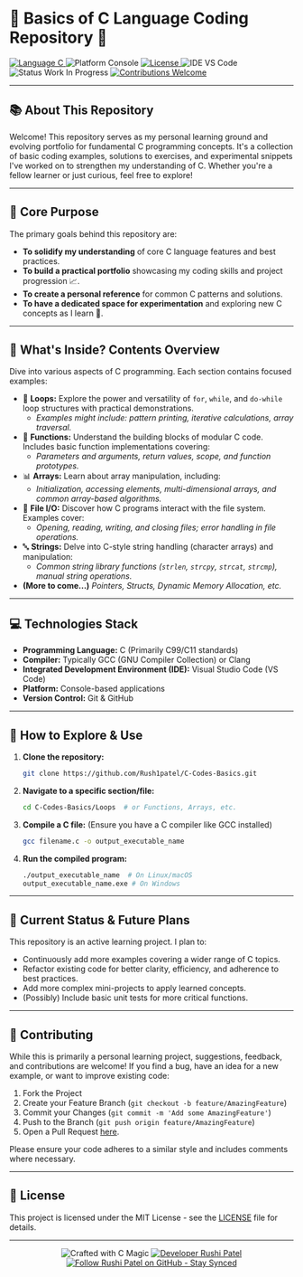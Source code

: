 # 🚀 Basics of C Language Coding Repository 🌟

<p align="left">
  <a href="https://github.com/Rush1patel/C-Codes-Basics">
    <img src="https://img.shields.io/badge/Language-C-00599C?style=for-the-badge&logo=c" alt="Language C"/>
  </a>
  <img src="https://img.shields.io/badge/Platform-Console-lightgrey?style=for-the-badge&logo=gnome-terminal" alt="Platform Console"/>
  <a href="https://github.com/Rush1patel/C-Codes-Basics/blob/main/LICENSE"> <!-- Assuming your LICENSE file is in the main branch -->
    <img src="https://img.shields.io/github/license/Rush1patel/C-Codes-Basics?style=for-the-badge&color=blue" alt="License"/>
  </a>
  <img src="https://img.shields.io/badge/IDE-VS%20Code-007ACC?style=for-the-badge&logo=visualstudiocode" alt="IDE VS Code"/>
  <img src="https://img.shields.io/badge/Status-Work%20In%20Progress%20🚧-yellow?style=for-the-badge" alt="Status Work In Progress"/>
  <a href="https://github.com/Rush1patel/C-Codes-Basics/issues">
    <img src="https://img.shields.io/badge/Contributions-welcome-brightgreen?style=for-the-badge" alt="Contributions Welcome"/>
  </a>
</p>

---

## 📚 About This Repository

Welcome! This repository serves as my personal learning ground and evolving portfolio for fundamental C programming concepts. It's a collection of basic coding examples, solutions to exercises, and experimental snippets I've worked on to strengthen my understanding of C. Whether you're a fellow learner or just curious, feel free to explore!

---

## 🎯 Core Purpose

The primary goals behind this repository are:

*   **To solidify my understanding** of core C language features and best practices.
*   **To build a practical portfolio** showcasing my coding skills and project progression 📈.
*   **To create a personal reference** for common C patterns and solutions.
*   **To have a dedicated space for experimentation** and exploring new C concepts as I learn 🤔.

---

## 📁 What's Inside? Contents Overview

Dive into various aspects of C programming. Each section contains focused examples:

*   🔄 **Loops:** Explore the power and versatility of `for`, `while`, and `do-while` loop structures with practical demonstrations.
    *   _Examples might include: pattern printing, iterative calculations, array traversal._
*   📝 **Functions:** Understand the building blocks of modular C code. Includes basic function implementations covering:
    *   _Parameters and arguments, return values, scope, and function prototypes._
*   📊 **Arrays:** Learn about array manipulation, including:
    *   _Initialization, accessing elements, multi-dimensional arrays, and common array-based algorithms._
*   📂 **File I/O:** Discover how C programs interact with the file system. Examples cover:
    *   _Opening, reading, writing, and closing files; error handling in file operations._
*   🔤 **Strings:** Delve into C-style string handling (character arrays) and manipulation:
    *   _Common string library functions (`strlen`, `strcpy`, `strcat`, `strcmp`), manual string operations._
*   **(More to come...)** _Pointers, Structs, Dynamic Memory Allocation, etc._

---

## 💻 Technologies Stack

*   **Programming Language:** C (Primarily C99/C11 standards)
*   **Compiler:** Typically GCC (GNU Compiler Collection) or Clang
*   **Integrated Development Environment (IDE):** Visual Studio Code (VS Code)
*   **Platform:** Console-based applications
*   **Version Control:** Git & GitHub

---

## 🚀 How to Explore & Use

1.  **Clone the repository:**
    ```bash
    git clone https://github.com/Rush1patel/C-Codes-Basics.git
    ```
2.  **Navigate to a specific section/file:**
    ```bash
    cd C-Codes-Basics/Loops  # or Functions, Arrays, etc.
    ```
3.  **Compile a C file:** (Ensure you have a C compiler like GCC installed)
    ```bash
    gcc filename.c -o output_executable_name
    ```
4.  **Run the compiled program:**
    ```bash
    ./output_executable_name  # On Linux/macOS
    output_executable_name.exe # On Windows
    ```

---

## 🚧 Current Status & Future Plans

This repository is an active learning project. I plan to:

*   Continuously add more examples covering a wider range of C topics.
*   Refactor existing code for better clarity, efficiency, and adherence to best practices.
*   Add more complex mini-projects to apply learned concepts.
*   (Possibly) Include basic unit tests for more critical functions.

---

## 🤝 Contributing

While this is primarily a personal learning project, suggestions, feedback, and contributions are welcome! If you find a bug, have an idea for a new example, or want to improve existing code:

1.  Fork the Project
2.  Create your Feature Branch (`git checkout -b feature/AmazingFeature`)
3.  Commit your Changes (`git commit -m 'Add some AmazingFeature'`)
4.  Push to the Branch (`git push origin feature/AmazingFeature`)
5.  Open a Pull Request [here](https://github.com/Rush1patel/C-Codes-Basics/pulls).

Please ensure your code adheres to a similar style and includes comments where necessary.

---

## 📜 License

This project is licensed under the MIT License - see the [LICENSE](LICENSE) file for details.


---
<p align="center">
  <img src="https://img.shields.io/badge/Crafted%20with-C%20Magic%20✨-00599C?style=for-the-badge&logo=c" alt="Crafted with C Magic"/>
  <a href="https://github.com/Rush1patel">
    <img src="https://img.shields.io/badge/Dev-Rushi%20Patel-00FFFF?style=for-the-badge&logo=git&logoColor=white" alt="Developer Rushi Patel"/> <!-- Aqua color, Git logo -->
  </a>
  <a href="https://github.com/Rush1patel?tab=followers">
    <img src="https://img.shields.io/badge/Follow%20Me%20on%20GitHub%20%7C%20Stay%20Synced%20🔁-333?style=for-the-badge&logo=github&logoColor=white" alt="Follow Rushi Patel on GitHub - Stay Synced"/>
  </a>
</p>
